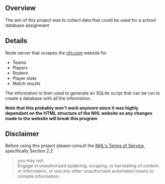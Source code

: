 ## Overview

The aim of this project was to collect data that could be used for a school database assignment

## Details

Node server that scrapes the [nhl.com](NHL) website for 
  - Teams
  - Players
  - Rosters
  - Player stats
  - Match results
  
The information is then used to generate an SQLite script that can be run to
create a database with all the information.

**Note that this probably won't work anymore since it was highly dependant on 
the HTML structure of the NHL website so any changes made to the website will
break this program**

## Disclaimer

Before using this project please consult the 
[NHL's Terms of Service](http://www.nhl.com/ice/page.htm?id=26389), specifically
Section 2.2
  > you may not:  
  > Engage in unauthorized spidering, scraping, or harvesting of content or
  > information, or use any other unauthorized automated means to compile
  > information;
